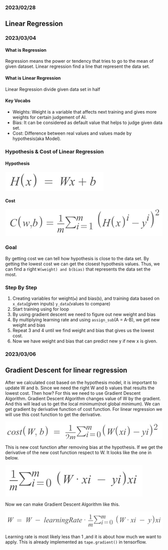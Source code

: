 ### 2023/02/28
## Linear Regression

### 2023/03/04

#### What is Regression
Regression means the power or tendency that tries to go to the mean of given dataset. Linear regression find a line that represent the data set.

#### What is Linear Regression
Linear Regression divide given data set in half

#### Key Vocabs
- Weights: Weight is a variable that affects next training and gives more weights for certain judgement of AI. 
- Bias: It can be considered as default value that helps to judge given data set.
- Cost: Difference between real values and values made by hypothesis(aka Model).

### Hypothesis & Cost of Linear Regression
#### Hypothesis
![](pictures/LinearRegressionHypothesis.png)
#### Cost
![](pictures/LinearRegressionCost.png)


### Goal
By getting cost we can tell how hypothesis is close to the data set. 
By getting the lowest cost we can get the closest hypothesis values.
Thus, we can find a right `W(weight) and b(bias)` that represents the data set the most.


### Step By Step
1. Creating variables for weight(`w`) and bias(`b`), and training data based on `x_data`(given inputs) `y_data`(values to compare)
2. Start training using for loop
3. By using gradient descent we need to figure out new weight and bias
4. By multiplying learning rate and using `assign_sub`(A = A-B), we get new weight and bias
5. Repeat 3 and 4 until we find weight and bias that gives us the lowest cost.
6. Now we have weight and bias that can predict new y if new x is given.

### 2023/03/06
## Gradient Descent for linear regression
After we calculated cost based on the hypothesis model, it is important to update W and b.
Since we need the right W and b values that results the lowest cost. Then how?
For this  we need to use Gradient Descent Algorithm. Gradient Descent Algorithm changes value of W by the gradient.
And this will lead us to get the local minimum(not global minimum).
We can get gradient by derivative function of cost function.
For linear regression we will use this cost function to get the derivative. 

![](pictures/LinearRegressionGradientDescentCost.png)

This is new cost function after removing bias at the hypothesis.
If we get the derivative of the new cost function respect to W. It looks like the one in below.

![](pictures/Derivative.png)

Now we can make Gradient Descent Algorithm like this.

![](pictures/LinearRegressionGradientDescent.png)

Learning rate is most likely less than 1 ,and it is about how much we want to apply.
This is already implemented as `tape.gradient()` in tensorflow.

